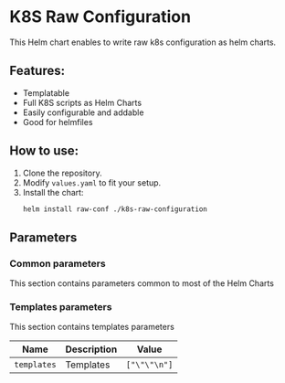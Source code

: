 # K8S Raw Configuration

This Helm chart enables to write raw k8s configuration as helm charts.

## Features:
- Templatable
- Full K8S scripts as Helm Charts
- Easily configurable and addable
- Good for helmfiles

## How to use:
1. Clone the repository.
2. Modify `values.yaml` to fit your setup.
3. Install the chart: 
   ```bash
   helm install raw-conf ./k8s-raw-configuration

## Parameters

### Common parameters

This section contains parameters common to most of the Helm Charts


### Templates parameters

This section contains templates parameters

| Name        | Description | Value        |
| ----------- | ----------- | ------------ |
| `templates` | Templates   | `["\"\"\n"]` |
